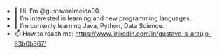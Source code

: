 - 👋 Hi, I’m @gustavoalmeida00.
- 👀 I’m interested in learning and new programming languages.
- 🌱 I’m currently learning Java, Python, Data Science.
- 📫 How to reach me: https://www.linkedin.com/in/gustavo-a-araujo-83b0b367/

<!---
gustavoalmeida00/gustavoalmeida00 is a ✨ special ✨ repository because its `README.md` (this file) appears on your GitHub profile.
You can click the Preview link to take a look at your changes.
--->
